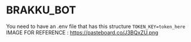 # BRAKKU_BOT
 You need to have an .env file that has this structure 
 ``
 TOKEN_KEY=token_here
 ``
IMAGE FOR REFERENCE : https://pasteboard.co/J3BQxZU.png
